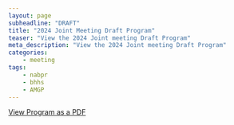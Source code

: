 ```yaml
---
layout: page
subheadline: "DRAFT"
title: "2024 Joint Meeting Draft Program"
teaser: "View the 2024 Joint meeting Draft Program"
meta_description: "View the 2024 Joint meeting Draft Program"
categories:
    - meeting
tags:
    - nabpr
    - bhhs
    - AMGP
---
```


[View Program as a PDF](/pdf/2024-Joint-Meeting-sans-rooms.pdf)